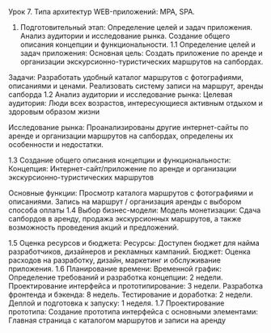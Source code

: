 Урок 7. Типа архитектур WEB-приложений: MPA, SPA.
1. Подготовительный этап:
Определение целей и задач приложения.
Анализ аудитории и исследование рынка.
Создание общего описания концепции и функциональности.
1.1 Определение целей и задач приложения:
Основная цель:
Создать приложение по аренде и организации экскурсионно-туристических маршрутов на сапбордах.

Задачи:
Разработать удобный каталог маршрутов с фотографиями, описаниями и ценами.
Реализовать систему записи на маршрут, аренды сапборда
1.2 Анализ аудитории и исследование рынка:
Целевая аудитория:
Люди всех возрастов, интересующиеся активным отдыхом и здоровым образом жизни

Исследование рынка:
Проанализированы другие интернет-сайты по аренде и организации маршрутов на сапбордах, определены их особенности и недостатки.

1.3 Создание общего описания концепции и функциональности:
Концепция:
Интернет-сайт/приложение по аренде и организации экскурсионно-туристических маршрутов

Основные функции:
Просмотр каталога маршрутов с фотографиями и описаниями.
Запись на маршрут / организация аренды с выбором способа оплаты
1.4 Выбор бизнес-модели:
Модель монетизации:
Сдача сапбордов в аренду, продажа экскурсионных маршрутов, а также возможность проведения акций и предложений.

1.5 Оценка ресурсов и бюджета:
Ресурсы:
Доступен бюджет для найма разработчиков, дизайнеров и рекламных кампаний.
Бюджет:
Оценка расходов на разработку, дизайн, маркетинг и обслуживание приложения.
1.6 Планирование времени:
Временной график:
Определение требований и разработка концепции: 2 недели.
Проектирование интерфейса и прототипирование: 3 недели.
Разработка фронтенда и бэкенда: 8 недель.
Тестирование и доработка: 2 недели.
Деплой и подготовка к запуску: 1 неделя.
1.7 Проектирование прототипа:
Создание прототипа интерфейса с основными элементами:
Главная страница с каталогом маршрутов и записи на аренду